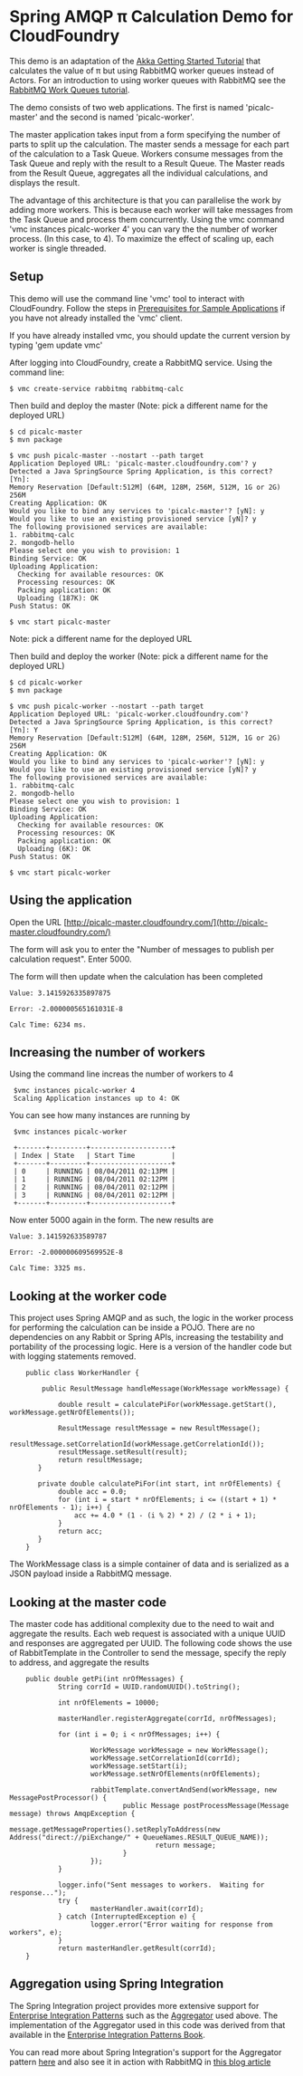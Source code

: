 # Spring AMQP &pi; Calculation Demo for CloudFoundry

This demo is an adaptation of the [Akka Getting Started Tutorial](http://akka.io/docs/akka/1.1.1/intro/getting-started-first-scala.html) that calculates the value of &pi; but using RabbitMQ worker queues instead of Actors.  For an introduction to using worker queues with RabbitMQ see the [RabbitMQ Work Queues tutorial](http://www.rabbitmq.com/tutorials/tutorial-two-java.html).  

The demo consists of two web applications.  The first is named 'picalc-master' and the second is named 'picalc-worker'.  

The master application takes input from a form specifying the number of parts to split up the calculation.  The master sends a message for each part of the calculation to a Task Queue.  Workers consume messages from the Task Queue and reply with the result to a Result Queue.  The Master reads from the Result Queue, aggregates all the individual calculations, and displays the result.

The advantage of this architecture is that you can parallelise the work by adding more workers.  This is because each worker will take messages from the Task Queue and process them concurrently.  Using the vmc command 'vmc instances picalc-worker 4' you can vary the the number of worker process. (In this case, to 4).  To maximize the effect of scaling up, each worker is single threaded.

## Setup

This demo will use the command line 'vmc' tool to interact with CloudFoundry.  Follow the steps in [Prerequisites for Sample Applications](https://github.com/SpringSource/cloudfoundry-samples/wiki/Prerequisites-for-Sample-Applications) if you have not already installed the 'vmc' client. 

If you have already installed vmc, you should update the current version by typing 'gem update vmc'

After logging into CloudFoundry, create a RabbitMQ service.  Using the command line:

    $ vmc create-service rabbitmq rabbitmq-calc
    
    
Then build and deploy the master (Note: pick a different name for the deployed URL)

    $ cd picalc-master
    $ mvn package
    
    $ vmc push picalc-master --nostart --path target
    Application Deployed URL: 'picalc-master.cloudfoundry.com'? y
    Detected a Java SpringSource Spring Application, is this correct? [Yn]:
    Memory Reservation [Default:512M] (64M, 128M, 256M, 512M, 1G or 2G) 256M
    Creating Application: OK
    Would you like to bind any services to 'picalc-master'? [yN]: y
    Would you like to use an existing provisioned service [yN]? y
    The following provisioned services are available:
    1. rabbitmq-calc
    2. mongodb-hello
    Please select one you wish to provision: 1
    Binding Service: OK
    Uploading Application:
      Checking for available resources: OK
      Processing resources: OK
      Packing application: OK
      Uploading (187K): OK
    Push Status: OK    
    
    $ vmc start picalc-master

Note: pick a different name for the deployed URL


Then build and deploy the worker (Note: pick a different name for the deployed URL)

    $ cd picalc-worker
    $ mvn package
    
    $ vmc push picalc-worker --nostart --path target
    Application Deployed URL: 'picalc-worker.cloudfoundry.com'?
    Detected a Java SpringSource Spring Application, is this correct? [Yn]: Y
    Memory Reservation [Default:512M] (64M, 128M, 256M, 512M, 1G or 2G) 256M
    Creating Application: OK
    Would you like to bind any services to 'picalc-worker'? [yN]: y
    Would you like to use an existing provisioned service [yN]? y
    The following provisioned services are available:
    1. rabbitmq-calc
    2. mongodb-hello
    Please select one you wish to provision: 1
    Binding Service: OK
    Uploading Application:
      Checking for available resources: OK
      Processing resources: OK
      Packing application: OK
      Uploading (6K): OK
    Push Status: OK
    
    $ vmc start picalc-worker
    
## Using the application

Open the URL [http://picalc-master.cloudfoundry.com/](http://picalc-master.cloudfoundry.com/)

The form will ask you to enter the "Number of messages to publish per calculation request".  Enter 5000.

The form will then update when the calculation has been completed

    Value: 3.1415926335897875

    Error: -2.000000565161031E-8

    Calc Time: 6234 ms.
    
    
## Increasing the number of workers

Using the command line increas the number of workers to 4

     $vmc instances picalc-worker 4
     Scaling Application instances up to 4: OK
     
You can see how many instances are running by

     $vmc instances picalc-worker
     
     +-------+---------+--------------------+
     | Index | State   | Start Time         |
     +-------+---------+--------------------+
     | 0     | RUNNING | 08/04/2011 02:13PM |
     | 1     | RUNNING | 08/04/2011 02:12PM |
     | 2     | RUNNING | 08/04/2011 02:12PM |
     | 3     | RUNNING | 08/04/2011 02:12PM |  
     +-------+---------+--------------------+
     
Now enter 5000 again in the form.  The new results are
    
    Value: 3.141592633589787

    Error: -2.000000609569952E-8

    Calc Time: 3325 ms.
    
## Looking at the worker code

This project uses Spring AMQP and as such, the logic in the worker process for performing the calculation can be inside a POJO.  There are no dependencies on any Rabbit or Spring APIs, increasing the testability and portability of the processing logic.  Here is a version of the handler code but with logging statements removed.

        public class WorkerHandler {

            public ResultMessage handleMessage(WorkMessage workMessage) {

                double result = calculatePiFor(workMessage.getStart(), workMessage.getNrOfElements());

                ResultMessage resultMessage = new ResultMessage();
                resultMessage.setCorrelationId(workMessage.getCorrelationId());
                resultMessage.setResult(result);               
                return resultMessage;
           }
        
           private double calculatePiFor(int start, int nrOfElements) {
                double acc = 0.0;
                for (int i = start * nrOfElements; i <= ((start + 1) * nrOfElements - 1); i++) {
                    acc += 4.0 * (1 - (i % 2) * 2) / (2 * i + 1);
                }
                return acc;
           }
        }
        
The WorkMessage class is a simple container of data and is serialized as a JSON payload inside a RabbitMQ message.      

## Looking at the master code

The master code has additional complexity due to the need to wait and aggregate the results.  Each web request is associated with a unique UUID and responses are aggregated per UUID.  The following code shows the use of RabbitTemplate in the Controller to send the message, specify the reply to address, and aggregate the results


        public double getPi(int nrOfMessages) {
                String corrId = UUID.randomUUID().toString();
                
                int nrOfElements = 10000;
                
                masterHandler.registerAggregate(corrId, nrOfMessages);
                
                for (int i = 0; i < nrOfMessages; i++) {
                        
                        WorkMessage workMessage = new WorkMessage();
                        workMessage.setCorrelationId(corrId);
                        workMessage.setStart(i);
                        workMessage.setNrOfElements(nrOfElements);
                        
                        rabbitTemplate.convertAndSend(workMessage, new MessagePostProcessor() {                         
                                public Message postProcessMessage(Message message) throws AmqpException {
                                        message.getMessageProperties().setReplyToAddress(new Address("direct://piExchange/" + QueueNames.RESULT_QUEUE_NAME));
                                        return message;
                                }
                        });
                }
                
                logger.info("Sent messages to workers.  Waiting for response...");
                try {
                        masterHandler.await(corrId);
                } catch (InterruptedException e) {
                        logger.error("Error waiting for response from workers", e);
                }
                return masterHandler.getResult(corrId);
        }

## Aggregation using Spring Integration

The Spring Integration project provides more extensive support for [Enterprise Integration Patterns](http://www.eaipatterns.com/) such as the [Aggregator](http://www.eaipatterns.com/Aggregator.html) used above.  The implementation of the Aggregator used in this code was derived from that available in the [Enterprise Integration Patterns Book](http://amazon.com/o/asin/0321200683/ref=nosim/enterpriseint-20).

You can read more about Spring Integration's support for the Aggregator pattern [here](http://static.springsource.org/spring-integration/reference/htmlsingle/#aggregator) and also see it in action with RabbitMQ in [this blog article](http://krams915.blogspot.com/2011/03/spring-integration-2-integrating.html)

